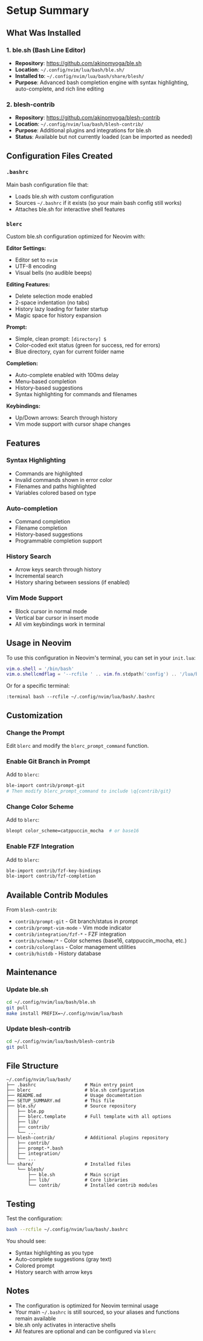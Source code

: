# Setup Summary

## What Was Installed

### 1. ble.sh (Bash Line Editor)
- **Repository**: https://github.com/akinomyoga/ble.sh
- **Location**: `~/.config/nvim/lua/bash/ble.sh/`
- **Installed to**: `~/.config/nvim/lua/bash/share/blesh/`
- **Purpose**: Advanced bash completion engine with syntax highlighting, auto-complete, and rich line editing

### 2. blesh-contrib
- **Repository**: https://github.com/akinomyoga/blesh-contrib
- **Location**: `~/.config/nvim/lua/bash/blesh-contrib/`
- **Purpose**: Additional plugins and integrations for ble.sh
- **Status**: Available but not currently loaded (can be imported as needed)

## Configuration Files Created

### `.bashrc`
Main bash configuration file that:
- Loads ble.sh with custom configuration
- Sources `~/.bashrc` if it exists (so your main bash config still works)
- Attaches ble.sh for interactive shell features

### `blerc`
Custom ble.sh configuration optimized for Neovim with:

**Editor Settings:**
- Editor set to `nvim`
- UTF-8 encoding
- Visual bells (no audible beeps)

**Editing Features:**
- Delete selection mode enabled
- 2-space indentation (no tabs)
- History lazy loading for faster startup
- Magic space for history expansion

**Prompt:**
- Simple, clean prompt: `[directory] $`
- Color-coded exit status (green for success, red for errors)
- Blue directory, cyan for current folder name

**Completion:**
- Auto-complete enabled with 100ms delay
- Menu-based completion
- History-based suggestions
- Syntax highlighting for commands and filenames

**Keybindings:**
- Up/Down arrows: Search through history
- Vim mode support with cursor shape changes

## Features

### Syntax Highlighting
- Commands are highlighted
- Invalid commands shown in error color
- Filenames and paths highlighted
- Variables colored based on type

### Auto-completion
- Command completion
- Filename completion
- History-based suggestions
- Programmable completion support

### History Search
- Arrow keys search through history
- Incremental search
- History sharing between sessions (if enabled)

### Vim Mode Support
- Block cursor in normal mode
- Vertical bar cursor in insert mode
- All vim keybindings work in terminal

## Usage in Neovim

To use this configuration in Neovim's terminal, you can set in your `init.lua`:

```lua
vim.o.shell = '/bin/bash'
vim.o.shellcmdflag = '--rcfile ' .. vim.fn.stdpath('config') .. '/lua/bash/.bashrc -c'
```

Or for a specific terminal:
```vim
:terminal bash --rcfile ~/.config/nvim/lua/bash/.bashrc
```

## Customization

### Change the Prompt
Edit `blerc` and modify the `blerc_prompt_command` function.

### Enable Git Branch in Prompt
Add to `blerc`:
```bash
ble-import contrib/prompt-git
# Then modify blerc_prompt_command to include \q{contrib/git}
```

### Change Color Scheme
Add to `blerc`:
```bash
bleopt color_scheme=catppuccin_mocha  # or base16
```

### Enable FZF Integration
Add to `blerc`:
```bash
ble-import contrib/fzf-key-bindings
ble-import contrib/fzf-completion
```

## Available Contrib Modules

From `blesh-contrib`:
- `contrib/prompt-git` - Git branch/status in prompt
- `contrib/prompt-vim-mode` - Vim mode indicator
- `contrib/integration/fzf-*` - FZF integration
- `contrib/scheme/*` - Color schemes (base16, catppuccin_mocha, etc.)
- `contrib/colorglass` - Color management utilities
- `contrib/histdb` - History database

## Maintenance

### Update ble.sh
```bash
cd ~/.config/nvim/lua/bash/ble.sh
git pull
make install PREFIX=~/.config/nvim/lua/bash
```

### Update blesh-contrib
```bash
cd ~/.config/nvim/lua/bash/blesh-contrib
git pull
```

## File Structure

```
~/.config/nvim/lua/bash/
├── .bashrc                  # Main entry point
├── blerc                    # ble.sh configuration
├── README.md                # Usage documentation
├── SETUP_SUMMARY.md         # This file
├── ble.sh/                  # Source repository
│   ├── ble.pp
│   ├── blerc.template       # Full template with all options
│   ├── lib/
│   ├── contrib/
│   └── ...
├── blesh-contrib/           # Additional plugins repository
│   ├── contrib/
│   ├── prompt-*.bash
│   ├── integration/
│   └── ...
└── share/                   # Installed files
    └── blesh/
        ├── ble.sh           # Main script
        ├── lib/             # Core libraries
        └── contrib/         # Installed contrib modules
```

## Testing

Test the configuration:
```bash
bash --rcfile ~/.config/nvim/lua/bash/.bashrc
```

You should see:
- Syntax highlighting as you type
- Auto-complete suggestions (gray text)
- Colored prompt
- History search with arrow keys

## Notes

- The configuration is optimized for Neovim terminal usage
- Your main `~/.bashrc` is still sourced, so your aliases and functions remain available
- ble.sh only activates in interactive shells
- All features are optional and can be configured via `blerc`
